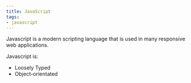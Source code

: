 ```yaml
---
title: JavaScript
tags:
- javascript
---
```


Javascript is a modern scripting language that is used in many responsive web applications.
<!--more-->
Javascript is:

* Loosely Typed
* Object-orientated
  